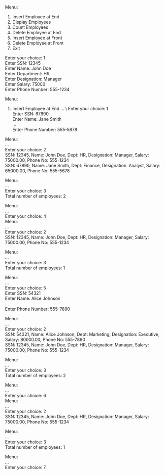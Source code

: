 Menu: 
1. Insert Employee at End 
2. Display Employees 
3. Count Employees 
4. Delete Employee at End 
5. Insert Employee at Front 
6. Delete Employee at Front 
7. Exit 
   
Enter your choice: 1 \
Enter SSN: 12345 \
Enter Name: John Doe \
Enter Department: HR \
Enter Designation: Manager \
Enter Salary: 75000 \
Enter Phone Number: 555-1234 

Menu:
1. Insert Employee at End 
... \ 
Enter your choice: 1 \
Enter SSN: 67890 \
Enter Name: Jane Smith \
... \
Enter Phone Number: 555-5678

Menu: \
... \
Enter your choice: 2 \
SSN: 12345, Name: John Doe, Dept: HR, Designation: Manager, Salary: 75000.00, Phone No: 555-1234 \
SSN: 67890, Name: Jane Smith, Dept: Finance, Designation: Analyst, Salary: 65000.00, Phone No: 555-5678 

Menu: \
... \
Enter your choice: 3 \
Total number of employees: 2 

Menu: \
... \
Enter your choice: 4 \
Menu: \
... \
Enter your choice: 2 \
SSN: 12345, Name: John Doe, Dept: HR, Designation: Manager, Salary: 75000.00, Phone No: 555-1234 

Menu: \
... \
Enter your choice: 3 \
Total number of employees: 1 

Menu: \
... \
Enter your choice: 5 \
Enter SSN: 54321 \
Enter Name: Alice Johnson \
... \
Enter Phone Number: 555-7890 

Menu: \
... \
Enter your choice: 2 \
SSN: 54321, Name: Alice Johnson, Dept: Marketing, Designation: Executive, Salary: 80000.00, Phone No: 555-7890 \
SSN: 12345, Name: John Doe, Dept: HR, Designation: Manager, Salary: 75000.00, Phone No: 555-1234

Menu: \
... \
Enter your choice: 3 \
Total number of employees: 2 

Menu: \
... \
Enter your choice: 6 \
Menu: \
... \
Enter your choice: 2 \
SSN: 12345, Name: John Doe, Dept: HR, Designation: Manager, Salary: 75000.00, Phone No: 555-1234 

Menu: \
... \
Enter your choice: 3 \
Total number of employees: 1

Menu: \
... \
Enter your choice: 7
